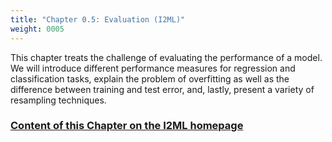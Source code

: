 ```yaml
---
title: "Chapter 0.5: Evaluation (I2ML)"
weight: 0005
---
```

This chapter treats the challenge of evaluating the performance of a model. We will introduce different performance measures for regression and classification tasks, explain the problem of overfitting as well as the difference between training and test error, and, lastly, present a variety of resampling techniques.

<!--more-->

### [Content of this Chapter on the I2ML homepage](https://slds-lmu.github.io/i2ml/chapters/04_evaluation/)
